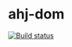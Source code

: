 # ahj-dom
[![Build status](https://ci.appveyor.com/api/projects/status/ew3av6pfmgr3lh0t?svg=true)](https://ci.appveyor.com/project/DmitriyAg1967/ahj-dom)
